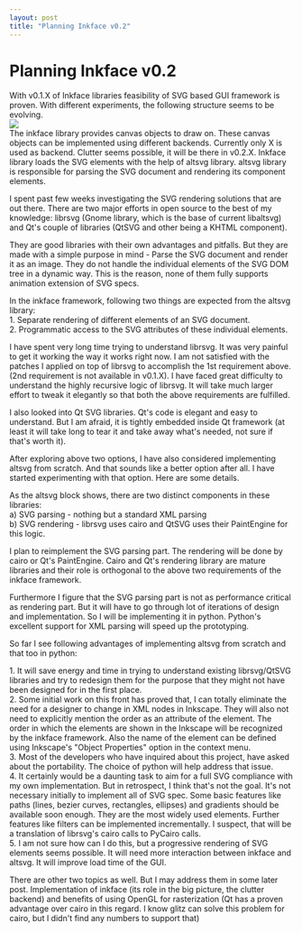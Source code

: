 ```yaml
---
layout: post
title: "Planning Inkface v0.2"
---
```

Planning Inkface v0.2
===
With v0.1.X of Inkface libraries feasibility of SVG based GUI framework is proven. With different experiments, the following structure seems to be evolving.  
[![](http://2.bp.blogspot.com/_W6UcJjyXr24/SYVw7HhqzII/AAAAAAAACts/7_dUbD9lyB4/s400/inkface-arch.png)][0]  
The inkface library provides canvas objects to draw on. These canvas objects can be implemented using different backends. Currently only X is used as backend. Clutter seems possible, it will be there in v0.2.X. Inkface library loads the SVG elements with the help of altsvg library. altsvg library is responsible for parsing the SVG document and rendering its component elements.  
  
I spent past few weeks investigating the SVG rendering solutions that are out there. There are two major efforts in open source to the best of my knowledge: librsvg (Gnome library, which is the base of current libaltsvg) and Qt's couple of libraries (QtSVG and other being a KHTML component).  
  
They are good libraries with their own advantages and pitfalls. But they are made with a simple purpose in mind - Parse the SVG document and render it as an image. They do not handle the individual elements of the SVG DOM tree in a dynamic way. This is the reason, none of them fully supports animation extension of SVG specs.  
  
In the inkface framework, following two things are expected from the altsvg library:  
1\. Separate rendering of different elements of an SVG document.  
2\. Programmatic access to the SVG attributes of these individual elements.  
  
I have spent very long time trying to understand librsvg. It was very painful to get it working the way it works right now. I am not satisfied with the patches I applied on top of librsvg to accomplish the 1st requirement above. (2nd requirement is not available in v0.1.X). I have faced great difficulty to understand the highly recursive logic of librsvg. It will take much larger effort to tweak it elegantly so that both the above requirements are fulfilled.  
  
I also looked into Qt SVG libraries. Qt's code is elegant and easy to understand. But I am afraid, it is tightly embedded inside Qt framework (at least it will take long to tear it and take away what's needed, not sure if that's worth it).  
  
After exploring above two options, I have also considered implementing altsvg from scratch. And that sounds like a better option after all. I have started experimenting with that option. Here are some details.  
  
As the altsvg block shows, there are two distinct components in these libraries:  
a) SVG parsing - nothing but a standard XML parsing  
b) SVG rendering - librsvg uses cairo and QtSVG uses their PaintEngine for this logic.  
  
I plan to reimplement the SVG parsing part. The rendering will be done by cairo or Qt's PaintEngine. Cairo and Qt's rendering library are mature libraries and their role is orthogonal to the above two requirements of the inkface framework.  
  
Furthermore I figure that the SVG parsing part is not as performance critical as rendering part. But it will have to go through lot of iterations of design and implementation. So I will be implementing it in python. Python's excellent support for XML parsing will speed up the prototyping.  
  
So far I see following advantages of implementing altsvg from scratch and that too in python:  
  
1\. It will save energy and time in trying to understand existing librsvg/QtSVG libraries and try to redesign them for the purpose that they might not have been designed for in the first place.  
2\. Some initial work on this front has proved that, I can totally eliminate the need for a designer to change in XML nodes in Inkscape. They will also not need to explicitly mention the order as an attribute of the element. The order in which the elements are shown in the Inkscape will be recognized by the inkface framework. Also the name of the element can be defined using Inkscape's "Object Properties" option in the context menu.  
3\. Most of the developers who have inquired about this project, have asked about the portability. The choice of python will help address that issue.  
4\. It certainly would be a daunting task to aim for a full SVG compliance with my own implementation. But in retrospect, I think that's not the goal. It's not necessary initially to implement all of SVG spec. Some basic features like paths (lines, bezier curves, rectangles, ellipses) and gradients should be available soon enough. They are the most widely used elements. Further features like filters can be implemented incrementally. I suspect, that will be a translation of librsvg's cairo calls to PyCairo calls.  
5\. I am not sure how can I do this, but a progressive rendering of SVG elements seems possible. It will need more interaction between inkface and altsvg. It will improve load time of the GUI.  
  
There are other two topics as well. But I may address them in some later post. Implementation of inkface (its role in the big picture, the clutter backend) and benefits of using OpenGL for rasterization (Qt has a proven advantage over cairo in this regard. I know glitz can solve this problem for cairo, but I didn't find any numbers to support that)

[0]: http://2.bp.blogspot.com/_W6UcJjyXr24/SYVw7HhqzII/AAAAAAAACts/7_dUbD9lyB4/s1600-h/inkface-arch.png
